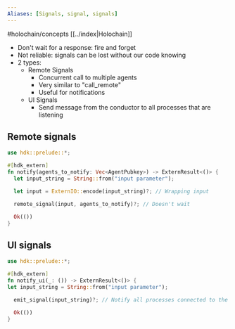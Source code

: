 ```yaml
---
Aliases: [Signals, signal, signals] 
---
```

#holochain/concepts 
[[../index|Holochain]]

-   Don't wait for a response: fire and forget
-   Not reliable: signals can be lost without our code knowing
-   2 types: 
    -   Remote Signals
        -   Concurrent call to multiple agents
        -   Very similar to "call_remote"
        -   Useful for notifications
    -   UI Signals
        -   Send message from the conductor to all processes that are listening

## Remote signals
``` rust
use hdk::prelude::*;

#[hdk_extern]
fn notify(agents_to_notify: Vec<AgentPubkey>) -> ExternResult<()> { 
  let input_string = String::from("input parameter");

  let input = ExternIO::encode(input_string)?; // Wrapping input 

  remote_signal(input, agents_to_notify)?; // Doesn't wait 

  Ok(())
}
```

## UI signals
``` rust
use hdk::prelude::*;

#[hdk_extern]
fn notify_ui(_: ()) -> ExternResult<()> { 
let input_string = String::from("input parameter");

  emit_signal(input_string)?; // Notify all processes connected to the conductor 

  Ok(())
}
```
